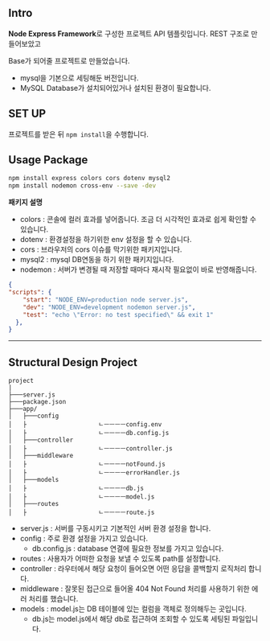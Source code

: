 ## Intro

**Node Express Framework**로 구성한 프로젝트 API 템플릿입니다. REST 구조로 만들어보았고

Base가 되어줄 프로젝트로 만들었습니다. 



- mysql을 기본으로 세팅해둔 버전입니다.
- MySQL Database가 설치되어있거나 설치된 환경이 필요합니다.





## SET UP



프로젝트를 받은 뒤 `npm install`을 수행합니다.



## Usage Package

```bash
npm install express colors cors dotenv mysql2
npm install nodemon cross-env --save -dev
```

**패키지 설명**

- colors : 콘솔에 컬러 효과를 넣어줍니다. 조금 더 시각적인 효과로 쉽게 확인할 수 있습니다.
- dotenv : 환경설정을 하기위한 env 설정을 할 수 있습니다.
- cors : 브라우저의 cors 이슈를 막기위한 패키지입니다.
- mysql2 : mysql DB연동을 하기 위한 패키지입니다.
- nodemon : 서버가 변경될 때 저장할 때마다 재시작 필요없이 바로 반영해줍니다.

```json
{
"scripts": {
    "start": "NODE_ENV=production node server.js",
    "dev": "NODE_ENV=development nodemon server.js",
    "test": "echo \"Error: no test specified\" && exit 1"
  },
}
```

---

## Structural Design Project

```
project
|
├───server.js
├───package.json
├───app/
│   ├───config
│   ├					 ㄴㅡㅡㅡㅡconfig.env
│   ├					 ㄴㅡㅡㅡㅡdb.config.js
│   ├───controller
│   ├					 ㄴㅡㅡㅡㅡcontroller.js
│   ├───middleware
│   ├					 ㄴㅡㅡㅡㅡnotFound.js
│   ├					 ㄴㅡㅡㅡㅡerrorHandler.js
│   ├───models
│   ├					 ㄴㅡㅡㅡㅡdb.js
│   ├					 ㄴㅡㅡㅡㅡmodel.js
│   ├───routes
│   ├					 ㄴㅡㅡㅡㅡroute.js
```

- server.js : 서버를 구동시키고 기본적인 서버 환경 설정을 합니다.
- config : 주로 환경 설정을 가지고 있습니다.
  - db.config.js : database 연결에 필요한 정보를 가지고 있습니다.
- routes : 사용자가 어떠한 요청을 보낼 수 있도록 path를 설정합니다.
- controller : 라우터에서 해당 요청이 들어오면 어떤 응답을 콜백할지 로직처리 합니다.
- middleware : 잘못된 접근으로 들어올 404 Not Found 처리를 사용하기 위한 에러 처리를 했습니다.
- models : model.js는 DB 테이블에 있는 컬럼을 객체로 정의해두는 곳입니다. 
  - db.js는 model.js에서 해당 db로 접근하여 조회할 수 있도록 세팅된 파일입니다. 
